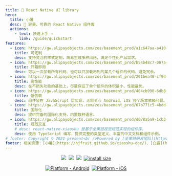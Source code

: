```yaml
---
title: 🌈 React Native UI library
hero:
  title: 小暑
  desc: 🌈 轻量、可靠的 React Native 组件库
  actions:
    - text: 快速上手 →
      link: /guide/quickstart
features:
  - icon: https://gw.alipayobjects.com/zos/basement_prod/a1c647aa-a410-4024-8414-c9837709cb43/k7787itw_w126_h114.png
    title: 可定制
    desc: 支持灵活的样式定制，简易生成多种风格，满足个性化产品需求。
  - icon: https://gw.alipayobjects.com/zos/basement_prod/b54b48c7-087a-4984-b150-bcecb40920de/k7787z07_w114_h120.png
    title: 开箱即用
    desc: 可以一次加载所有代码、也可以只加载用到的某几个组件的代码、避免冗余。
  - icon: https://gw.alipayobjects.com/zos/basement_prod/201bea40-cf9d-4be2-a1d8-55bec136faf2/k7788a8s_w102_h120.png
    title: 高性能
    desc: 在不损失功能的基础上，尽量保证了单个组件的体积最小、性能最优。
  - icon: https://gw.alipayobjects.com/zos/basement_prod/464cb990-6db8-4611-89af-7766e208b365/k77899wk_w108_h132.png
    title: 低依赖
    desc: 组件皆在 JavaScript 层实现，无需关心 Android、iOS 各个版本依赖问题。
  - icon: https://gw.alipayobjects.com/zos/basement_prod/67b771c5-4bdd-4384-80a4-978b85f91282/k7788ov2_w126_h126.png
    title: 国际化
    desc: 提供完备的国际化支持，内置数种语言。
  - icon: https://gw.alipayobjects.com/zos/basement_prod/d078a5a9-1cb3-4352-9f05-505c2e98bc95/k7788v4b_w102_h126.png
    title: 规范交互
    # desc: react-native-xiaoshu 是基于全果链视觉规范实现的组件库。
    desc: 使用 TypeScript 编写，提供完整的类型定义、丰富的中文文档和组件示例。
# footer: Copyright © 2021-present<br />Powered by [全果链研发团队](https://github.com/hjfruit).
footer: 相关资源：[小暑](https://hjfruit.github.io/xiaoshu-doc/)、[白露](https://hjfruit.github.io/bailu-doc/)、[寒露](https://hjfruit.github.io/hanlu-doc/)、[SVG 图标库](https://hjfruit.github.io/icon-doc/)、[腊八](https://hjfruit.github.io/laba-doc/)、[工具集](https://hjfruit.github.io/utils/)
---
```


[xiaoshu-npm-url]: https://www.npmjs.com/package/@fruits-chain/react-native-xiaoshu

<div align="center">

[![](https://img.shields.io/npm/v/@fruits-chain/react-native-xiaoshu.svg)][xiaoshu-npm-url]&nbsp;
[![](https://img.shields.io/npm/dm/@fruits-chain/react-native-xiaoshu.svg)][xiaoshu-npm-url]&nbsp;
[![](https://img.shields.io/badge/language-typescript-blue.svg)](https://www.typescriptlang.org/)&nbsp;
[![install size](https://packagephobia.com/badge?p=@fruits-chain/react-native-xiaoshu)](https://packagephobia.com/result?p=@fruits-chain/react-native-xiaoshu)

[![Platform - Android](https://img.shields.io/badge/platform-Android-3ddc84.svg?logo=android)](https://www.android.com)&nbsp;
[![Platform - iOS](https://img.shields.io/badge/platform-iOS-000.svg?logo=apple)](https://developer.apple.com/ios)

</div>

